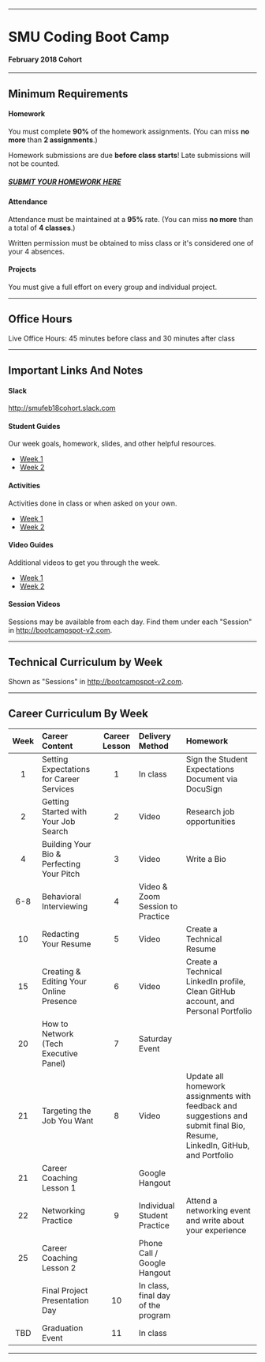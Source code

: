 -----------------------------------------
# SMU Coding Boot Camp

#### February 2018 Cohort 


-----------------------------------------


## Minimum Requirements


#### Homework


You must complete **90%** of the homework assignments. (You can miss **no more** than **2 assignments**.)


Homework submissions are due **before class starts**! Late submissions will not be counted.

##### [SUBMIT YOUR HOMEWORK HERE](http://bootcampspot-v2.com)


#### Attendance


Attendance must be maintained at a **95%** rate. (You can miss **no more** than a total of **4 classes**.)


Written permission must be obtained to miss class or it's considered one of your 4 absences.


#### Projects


You must give a full effort on every group and individual project.

-----------------------------------------

## Office Hours

Live Office Hours: 45 minutes before class and 30 minutes after class

-----------------------------------------

## Important Links And Notes

#### Slack

http://smufeb18cohort.slack.com

#### Student Guides

Our week goals, homework, slides, and other helpful resources.

+ [Week 1](/02-lesson-plans/part-time/01-Week/StudentGuide.md)
+ [Week 2](/02-lesson-plans/part-time/02-Week/StudentGuide.md)

#### Activities

Activities done in class or when asked on your own.

+ [Week 1](/01-Class-Content/01-html-git-css/01-Activities)
+ [Week 2](/01-Class-Content/02-css-bootstrap/01-Activities)

#### Video Guides

Additional videos to get you through the week.

+ [Week 1](/02-lesson-plans/part-time/01-Week/VideoGuide.md)
+ [Week 2](/02-lesson-plans/part-time/02-Week/VideoGuide.md)

#### Session Videos

Sessions may be available from each day. Find them under each "Session" in http://bootcampspot-v2.com.


-----------------------------------------
## Technical Curriculum by Week

Shown as "Sessions" in http://bootcampspot-v2.com.

-----------------------------------------
## Career Curriculum By Week

| Week  | Career Content | Career Lesson | Delivery Method | Homework |
| :---: | :--------------| :------------:| :-------------- |:---------| 
| 1   | Setting Expectations for Career Services  | 1  | In class                           | Sign the Student Expectations Document via DocuSign                                                                          |
| 2   | Getting Started with Your Job Search      | 2  | Video                              | Research job opportunities                                                                                                   |
| 4   | Building Your Bio & Perfecting Your Pitch | 3  | Video                              | Write a Bio                                                                                                                  |
| 6-8 | Behavioral Interviewing                   | 4  | Video & Zoom Session to Practice   |                                                                                                                              |
| 10  | Redacting Your Resume                     | 5  | Video                              | Create a Technical Resume                                                                                                    |
| 15  | Creating & Editing Your Online Presence   | 6  | Video                              | Create a Technical LinkedIn profile, Clean GitHub account, and Personal Portfolio                                            |
| 20  | How to Network (Tech Executive Panel)     | 7  | Saturday Event                     |                                                                                                                              |
| 21  | Targeting the Job You Want                | 8  | Video                              | Update all homework assignments with feedback and suggestions and submit final Bio, Resume, LinkedIn, GitHub, and Portfolio  |
| 21  | Career Coaching Lesson 1                  |    | Google Hangout                     |                                                                                                                              |
| 22  | Networking Practice                       | 9  | Individual Student Practice        | Attend a networking event and write about your experience                                                                    |
| 25  | Career Coaching Lesson 2                  |    | Phone Call / Google Hangout        |                                                                                                                              |
|     | Final Project Presentation Day            | 10 | In class, final day of the program |                                                                                                                              | 
| TBD | Graduation Event                          | 11 | In class                           |                                                                                                                              | 

-----------------------------------------



